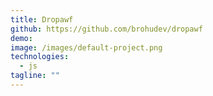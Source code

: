 ```yaml
---
title: Dropawf
github: https://github.com/brohudev/dropawf
demo: 
image: /images/default-project.png
technologies:
  - js
tagline: ""
---
```

